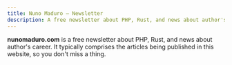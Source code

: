 ```yaml
---
title: Nuno Maduro — Newsletter
description: A free newsletter about PHP, Rust, and news about author's career. It typically comprises the articles being published in this website, so you don't miss a thing.
---
```


**nunomaduro.com** is a free newsletter about PHP, Rust, and news about author's career. It typically comprises the articles being published in this website, so you don't miss a thing.
